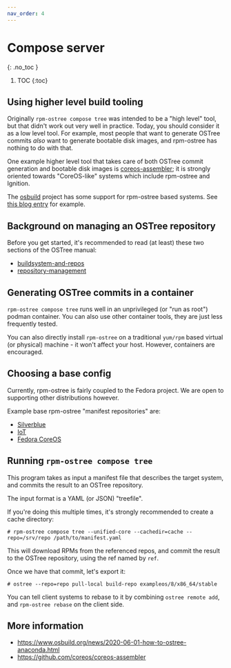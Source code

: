 ```yaml
---
nav_order: 4
---
```


# Compose server
{: .no_toc }

1. TOC
{:toc}

## Using higher level build tooling

Originally `rpm-ostree compose tree` was intended to be a "high level" tool,
but that didn't work out very well in practice.  Today, you should consider
it as a low level tool.  For example, most people that want to generate
OSTree commits *also* want to generate bootable disk images, and rpm-ostree
has nothing to do with that.

One example higher level tool that takes care of both OSTree commit generation
and bootable disk images is [coreos-assembler](https://github.com/coreos/coreos-assembler);
it is strongly oriented towards "CoreOS-like" systems which include rpm-ostree
and Ignition.

The [osbuild](https://www.osbuild.org/) project has some support for
rpm-ostree based systems.  See [this blog entry](https://www.osbuild.org/news/2020-06-01-how-to-ostree-anaconda.html)
for example.

## Background on managing an OSTree repository

Before you get started, it's recommended to read (at least) these two sections
of the OSTree manual:

 - [buildsystem-and-repos](https://ostreedev.github.io/ostree/buildsystem-and-repos/)
 - [repository-management](https://ostreedev.github.io/ostree/repository-management/)

## Generating OSTree commits in a container

`rpm-ostree compose tree` runs well in an unprivileged (or "run as root")
podman container.  You can also use other container tools, they are just less
frequently tested.

You can also directly install `rpm-ostree` on a traditional `yum/rpm` based
virtual (or physical) machine - it won't affect your host.  However, containers
are encouraged.

## Choosing a base config

Currently, rpm-ostree is fairly coupled to the Fedora project.  We are open to supporting
other distributions however.

Example base rpm-ostree "manifest repositories" are:

 - [Silverblue](https://pagure.io/workstation-ostree-config)
 - [IoT](https://pagure.io/fedora-iot/ostree)
 - [Fedora CoreOS](https://github.com/coreos/fedora-coreos-config/)

## Running `rpm-ostree compose tree`

This program takes as input a manifest file that describes the target system,
and commits the result to an OSTree repository.

The input format is a YAML (or JSON) "treefile".

If you're doing this multiple times, it's strongly recommended to create a cache
directory:

```
# rpm-ostree compose tree --unified-core --cachedir=cache --repo=/srv/repo /path/to/manifest.yaml
```

This will download RPMs from the referenced repos, and commit the result to the
OSTree repository, using the ref named by `ref`.

Once we have that commit, let's export it:

```
# ostree --repo=repo pull-local build-repo exampleos/8/x86_64/stable
```

You can tell client systems to rebase to it by combining `ostree remote add`,
and `rpm-ostree rebase` on the client side.

## More information

 - https://www.osbuild.org/news/2020-06-01-how-to-ostree-anaconda.html
 - https://github.com/coreos/coreos-assembler

